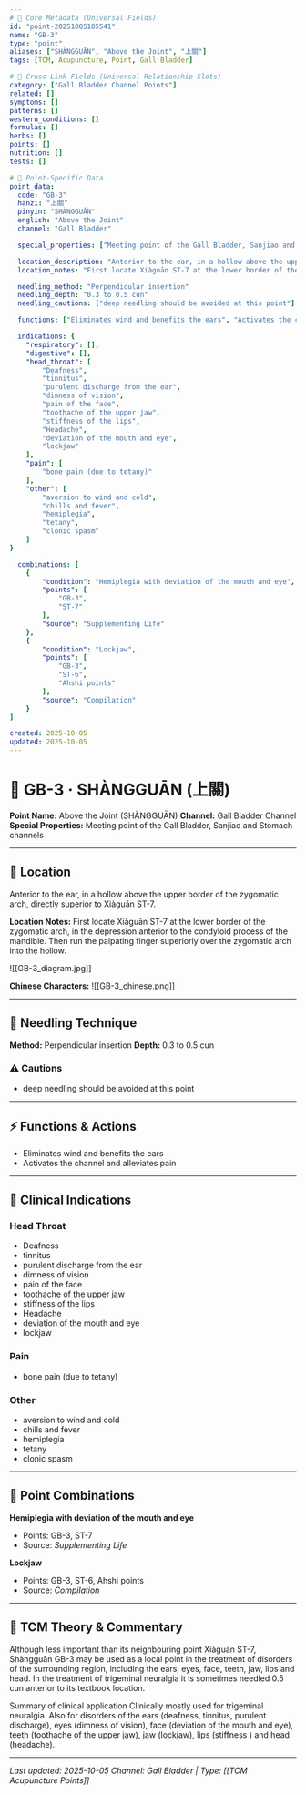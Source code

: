 ```yaml
---
# 🔹 Core Metadata (Universal Fields)
id: "point-20251005185541"
name: "GB-3"
type: "point"
aliases: ["SHÀNGGUĀN", "Above the Joint", "上關"]
tags: [TCM, Acupuncture, Point, Gall Bladder]

# 🔹 Cross-Link Fields (Universal Relationship Slots)
category: ["Gall Bladder Channel Points"]
related: []
symptoms: []
patterns: []
western_conditions: []
formulas: []
herbs: []
points: []
nutrition: []
tests: []

# 🔹 Point-Specific Data
point_data:
  code: "GB-3"
  hanzi: "上關"
  pinyin: "SHÀNGGUĀN"
  english: "Above the Joint"
  channel: "Gall Bladder"

  special_properties: ["Meeting point of the Gall Bladder, Sanjiao and Stomach channels"]

  location_description: "Anterior to the ear, in a hollow above the upper border of the zygomatic arch, directly superior to Xiàguān ST-7."
  location_notes: "First locate Xiàguān ST-7 at the lower border of the zygomatic arch, in the depression anterior to the condyloid process of the mandible. Then run the palpating finger superiorly over the zygomatic arch into the hollow."

  needling_method: "Perpendicular insertion"
  needling_depth: "0.3 to 0.5 cun"
  needling_cautions: ["deep needling should be avoided at this point"]

  functions: ["Eliminates wind and benefits the ears", "Activates the channel and alleviates pain"]

  indications: {
    "respiratory": [],
    "digestive": [],
    "head_throat": [
        "Deafness",
        "tinnitus",
        "purulent discharge from the ear",
        "dimness of vision",
        "pain of the face",
        "toothache of the upper jaw",
        "stiffness of the lips",
        "Headache",
        "deviation of the mouth and eye",
        "lockjaw"
    ],
    "pain": [
        "bone pain (due to tetany)"
    ],
    "other": [
        "aversion to wind and cold",
        "chills and fever",
        "hemiplegia",
        "tetany",
        "clonic spasm"
    ]
}

  combinations: [
    {
        "condition": "Hemiplegia with deviation of the mouth and eye",
        "points": [
            "GB-3",
            "ST-7"
        ],
        "source": "Supplementing Life"
    },
    {
        "condition": "Lockjaw",
        "points": [
            "GB-3",
            "ST-6",
            "Ahshi points"
        ],
        "source": "Compilation"
    }
]

created: 2025-10-05
updated: 2025-10-05
---
```


# 📍 GB-3 · SHÀNGGUĀN (上關)

**Point Name:** Above the Joint (SHÀNGGUĀN)
**Channel:** Gall Bladder Channel
**Special Properties:** Meeting point of the Gall Bladder, Sanjiao and Stomach channels

---

## 📍 Location

Anterior to the ear, in a hollow above the upper border of the zygomatic arch, directly superior to Xiàguān ST-7.

**Location Notes:**
First locate Xiàguān ST-7 at the lower border of the zygomatic arch, in the depression anterior to the condyloid process of the mandible. Then run the palpating finger superiorly over the zygomatic arch into the hollow.

![[GB-3_diagram.jpg]]

**Chinese Characters:** ![[GB-3_chinese.png]]

---

## 🔧 Needling Technique

**Method:** Perpendicular insertion
**Depth:** 0.3 to 0.5 cun

### ⚠️ Cautions
- deep needling should be avoided at this point

---

## ⚡ Functions & Actions
- Eliminates wind and benefits the ears
- Activates the channel and alleviates pain

---

## 🎯 Clinical Indications

### Head Throat
- Deafness
- tinnitus
- purulent discharge from the ear
- dimness of vision
- pain of the face
- toothache of the upper jaw
- stiffness of the lips
- Headache
- deviation of the mouth and eye
- lockjaw

### Pain
- bone pain (due to tetany)

### Other
- aversion to wind and cold
- chills and fever
- hemiplegia
- tetany
- clonic spasm

---

## 🔗 Point Combinations

**Hemiplegia with deviation of the mouth and eye**
- Points: GB-3, ST-7
- Source: *Supplementing Life*

**Lockjaw**
- Points: GB-3, ST-6, Ahshi points
- Source: *Compilation*

---

## 🧬 TCM Theory & Commentary

Although less important than its neighbouring point Xiàguān ST-7, Shàngguān GB-3 may be used as a local point in the treatment of disorders of the surrounding region, including the ears, eyes, face, teeth, jaw, lips and head. In the treatment of trigeminal neuralgia it is sometimes needled 0.5 cun anterior to its textbook location.

Summary of clinical application
Clinically mostly used for trigeminal neuralgia.
Also for disorders of the ears (deafness, tinnitus, purulent discharge), eyes (dimness of vision), face (deviation of the mouth and eye), teeth (toothache of the upper jaw), jaw (lockjaw), lips (stiffness ) and head (headache).

---

*Last updated: 2025-10-05*
*Channel: Gall Bladder | Type: [[TCM Acupuncture Points]]*

